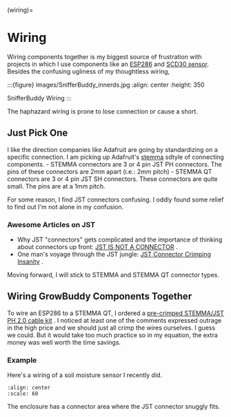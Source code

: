 (wiring)=

# Wiring

Wiring components together is my biggest source of frustration with projects in which I use components like an [ESP286](https://i2.wp.com/randomnerdtutorials.com/wp-content/uploads/2019/05/ESP8266-WeMos-D1-Mini-pinout-gpio-pin.png?quality=100&strip=all&ssl=1) and  [SCD30 sensor](https://www.adafruit.com/product/4867).  Besides the confusing ugliness of my thoughtless wiring,

:::{figure} images/SnifferBuddy_innerds.jpg
:align: center
:height: 350

SnifferBuddy Wiring
:::

The haphazard wiring is prone to lose connection or cause a short.

## Just Pick One

I like the direction companies like Adafruit are going by standardizing on a specific connection.  I am picking up Adafruit's  [stemma](https://learn.adafruit.com/introducing-adafruit-stemma-qt)  sdtyle of connecting components.
\- STEMMA connectors are 3 or 4 pin JST PH connectors.  The pins of these connectors are 2mm apart (i.e.: 2mm pitch)
\- STEMMA QT connectors are 3 or 4 pin JST SH connectors.  These connectors are quite small.  The pins are at a 1mm pitch.

For some reason, I find JST connectors confusing.  I oddly found some relief to find out I'm not alone in my confusion.

### Awesome Articles on JST

- Why JST "connectors" gets complicated and the importance of thinking about connectors up front: [JST IS NOT A CONNECTOR](https://hackaday.com/2017/12/27/jst-is-not-a-connector/) .
- One man's voyage through the JST jungle:  [JST Connector Crimping Insanity](https://iotexpert.com/jst-connector-crimping-insanity/) .

Moving forward, I will stick to STEMMA and STEMMA QT connector types.

## Wiring GrowBuddy Components Together

To wire an ESP286 to a STEMMA QT, I ordered a [pre-crimped STEMMA/JST PH 2.0 cable kit](https://amzn.to/3SLurIX) .  I noticed at least one of the comments expressed outrage in the high price and we should just all crimp the wires ourselves.  I guess we could.  But it would take too much practice so in my equation, the extra money was well worth the time savings.

### Example

Here's a wiring of a soil moisture sensor I recently did.

```{image} images/soil_moisture.jpg
:align: center
:scale: 60
```

The enclosure has a connector area where the JST connector snuggly fits.
